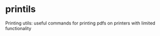 # printils
Printing utils: useful commands for printing pdfs on printers with limited functionality
